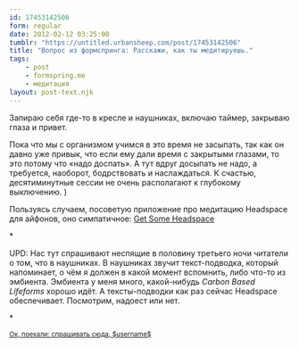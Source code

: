 ```yaml
---
id: 17453142506
form: regular
date: 2012-02-12 03:25:00
tumblr: "https://untitled.urbansheep.com/post/17453142506"
title: "Вопрос из формспринга: Расскажи, как ты медитируешь."
tags:
    - post
    - formspring.me
    - медитация
layout: post-text.njk
---
```


<p class="formspringmeAnswer">Запираю себя где-то в кресле и наушниках, включаю таймер, закрываю глаза и привет.</p>

<p>Пока что мы с организмом учимся в это время не засыпать, так как он давно уже привык, что если ему дали время с закрытыми глазами, то это потому что «надо доспать». А тут вдруг досыпать не надо, а требуется, наоборот, бодрствовать и наслаждаться. К счастью, десятиминутные сессии не очень располагают к глубокому выключению. )</p>

<p>Пользуясь случаем, посоветую приложение про медитацию Headspace для айфонов, оно симпатичное: <a href="http://www.getsomeheadspace.com">Get Some Headspace</a></p>

<p>*</p>

<p>UPD: Нас тут спрашивают неспящие в половину третьего ночи читатели о том, что в наушниках. В наушниках звучит текст-подводка, который напоминает, о чём я должен в какой момент вспомнить, либо что-то из эмбиента. Эмбиента у меня много, какой-нибудь <em>Carbon Based Lifeforms</em> хорошо идёт. А тексты-подводки как раз сейчас Headspace обеспечивает. Посмотрим, надоест или нет.</p>

<p>*</p>

<p class="formspringmeFooter">
    <small><a href="http://www.formspring.me/urbansheep?utm_medium=social&amp;utm_source=tumblr&amp;utm_campaign=shareanswer">Ок, поехали: спрашивать сюда, $username$</a></small>
</p>

